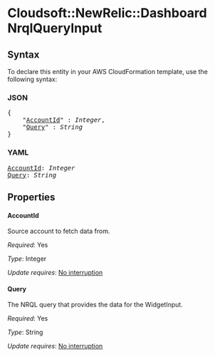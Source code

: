 # Cloudsoft::NewRelic::Dashboard NrqlQueryInput

## Syntax

To declare this entity in your AWS CloudFormation template, use the following syntax:

### JSON

<pre>
{
    "<a href="#accountid" title="AccountId">AccountId</a>" : <i>Integer</i>,
    "<a href="#query" title="Query">Query</a>" : <i>String</i>
}
</pre>

### YAML

<pre>
<a href="#accountid" title="AccountId">AccountId</a>: <i>Integer</i>
<a href="#query" title="Query">Query</a>: <i>String</i>
</pre>

## Properties

#### AccountId

Source account to fetch data from.

_Required_: Yes

_Type_: Integer

_Update requires_: [No interruption](https://docs.aws.amazon.com/AWSCloudFormation/latest/UserGuide/using-cfn-updating-stacks-update-behaviors.html#update-no-interrupt)

#### Query

The NRQL query that provides the data for the WidgetInput.

_Required_: Yes

_Type_: String

_Update requires_: [No interruption](https://docs.aws.amazon.com/AWSCloudFormation/latest/UserGuide/using-cfn-updating-stacks-update-behaviors.html#update-no-interrupt)

